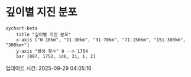 # 깊이별 지진 분포

```mermaid
xychart-beta
    title "깊이별 지진 분포"
    x-axis ["0-10km", "11-30km", "31-70km", "71-150km", "151-300km", "300km+"]
    y-axis "발생 횟수" 0 --> 1754
    bar [807, 1752, 146, 21, 1, 2]
```

업데이트 시간: 2025-09-29 04:05:16
